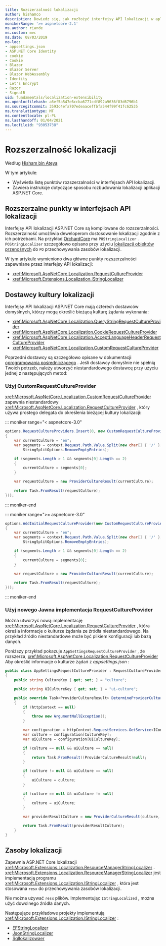 ```yaml
---
title: Rozszerzalność lokalizacji
author: hishamco
description: Dowiedz się, jak rozłożyć interfejsy API lokalizacji w aplikacjach ASP.NET Core.
monikerRange: '>= aspnetcore-2.1'
ms.author: riande
ms.custom: mvc
ms.date: 08/03/2019
no-loc:
- appsettings.json
- ASP.NET Core Identity
- cookie
- Cookie
- Blazor
- Blazor Server
- Blazor WebAssembly
- Identity
- Let's Encrypt
- Razor
- SignalR
uid: fundamentals/localization-extensibility
ms.openlocfilehash: a6ef5a547e6ccba6771cdf892a9636f83d6796b1
ms.sourcegitcommit: 3593c4efa707edeaaceffbfa544f99f41fc62535
ms.translationtype: MT
ms.contentlocale: pl-PL
ms.lasthandoff: 01/04/2021
ms.locfileid: "93053738"
---
```

# <a name="localization-extensibility"></a>Rozszerzalność lokalizacji

Według [Hisham bin Ateya](https://github.com/hishamco)

W tym artykule:

* Wyświetla listę punktów rozszerzalności w interfejsach API lokalizacji.
* Zawiera instrukcje dotyczące sposobu rozbudowania lokalizacji aplikacji ASP.NET Core.

## <a name="extensible-points-in-localization-apis"></a>Rozszerzalne punkty w interfejsach API lokalizacji

Interfejsy API lokalizacji ASP.NET Core są kompilowane do rozszerzalności. Rozszerzalność umożliwia deweloperom dostosowanie lokalizacji zgodnie z ich potrzebami. Na przykład [OrchardCore](https://github.com/orchardCMS/OrchardCore/) ma `POStringLocalizer` . `POStringLocalizer` szczegółowo opisano przy użyciu [lokalizacji obiektów przenośnych](xref:fundamentals/portable-object-localization) do `PO` przechowywania zasobów lokalizacji.

W tym artykule wymieniono dwa główne punkty rozszerzalności zapewniane przez interfejsy API lokalizacji: 

* <xref:Microsoft.AspNetCore.Localization.RequestCultureProvider>
* <xref:Microsoft.Extensions.Localization.IStringLocalizer>

## <a name="localization-culture-providers"></a>Dostawcy kultury lokalizacji

Interfejsy API lokalizacji ASP.NET Core mają czterech dostawców domyślnych, którzy mogą określić bieżącą kulturę żądania wykonania:

* <xref:Microsoft.AspNetCore.Localization.QueryStringRequestCultureProvider>
* <xref:Microsoft.AspNetCore.Localization.CookieRequestCultureProvider>
* <xref:Microsoft.AspNetCore.Localization.AcceptLanguageHeaderRequestCultureProvider>
* <xref:Microsoft.AspNetCore.Localization.CustomRequestCultureProvider>

Poprzedni dostawcy są szczegółowo opisane w dokumentacji [oprogramowania pośredniczącego](xref:fundamentals/localization) . Jeśli dostawcy domyślnie nie spełnią Twoich potrzeb, należy utworzyć niestandardowego dostawcę przy użyciu jednej z następujących metod:

### <a name="use-customrequestcultureprovider"></a>Użyj CustomRequestCultureProvider

<xref:Microsoft.AspNetCore.Localization.CustomRequestCultureProvider> zapewnia niestandardowy <xref:Microsoft.AspNetCore.Localization.RequestCultureProvider> , który używa prostego delegata do określenia bieżącej kultury lokalizacji:

::: moniker range="< aspnetcore-3.0"
```csharp
options.RequestCultureProviders.Insert(0, new CustomRequestCultureProvider(async context =>
{
    var currentCulture = "en";
    var segments = context.Request.Path.Value.Split(new char[] { '/' }, 
        StringSplitOptions.RemoveEmptyEntries);

    if (segments.Length > 1 && segments[0].Length == 2)
    {
        currentCulture = segments[0];
    }

    var requestCulture = new ProviderCultureResult(currentCulture);
    
    return Task.FromResult(requestCulture);
}));
```

::: moniker-end

::: moniker range=">= aspnetcore-3.0"
```csharp
options.AddInitialRequestCultureProvider(new CustomRequestCultureProvider(async context =>
{
    var currentCulture = "en";
    var segments = context.Request.Path.Value.Split(new char[] { '/' }, 
        StringSplitOptions.RemoveEmptyEntries);

    if (segments.Length > 1 && segments[0].Length == 2)
    {
        currentCulture = segments[0];
    }

    var requestCulture = new ProviderCultureResult(currentCulture);
    
    return Task.FromResult(requestCulture);
}));
```

::: moniker-end

### <a name="use-a-new-implemetation-of-requestcultureprovider"></a>Użyj nowego Jawna implementacja RequestCultureProvider

Można utworzyć nową implementację <xref:Microsoft.AspNetCore.Localization.RequestCultureProvider> , która określa informacje o kulturze żądania ze źródła niestandardowego. Na przykład źródło niestandardowe może być plikiem konfiguracji lub bazą danych.

Poniższy przykład pokazuje `AppSettingsRequestCultureProvider` , że rozszerza, <xref:Microsoft.AspNetCore.Localization.RequestCultureProvider> Aby określić informacje o kulturze żądań z *appsettings.json* :

```csharp
public class AppSettingsRequestCultureProvider : RequestCultureProvider
{
    public string CultureKey { get; set; } = "culture";

    public string UICultureKey { get; set; } = "ui-culture";

    public override Task<ProviderCultureResult> DetermineProviderCultureResult(HttpContext httpContext)
    {
        if (httpContext == null)
        {
            throw new ArgumentNullException();
        }

        var configuration = httpContext.RequestServices.GetService<IConfigurationRoot>();
        var culture = configuration[CultureKey];
        var uiCulture = configuration[UICultureKey];

        if (culture == null && uiCulture == null)
        {
            return Task.FromResult((ProviderCultureResult)null);
        }

        if (culture != null && uiCulture == null)
        {
            uiCulture = culture;
        }

        if (culture == null && uiCulture != null)
        {
            culture = uiCulture;
        }
        
        var providerResultCulture = new ProviderCultureResult(culture, uiCulture);

        return Task.FromResult(providerResultCulture);
    }
}
```

## <a name="localization-resources"></a>Zasoby lokalizacji

Zapewnia ASP.NET Core lokalizacji <xref:Microsoft.Extensions.Localization.ResourceManagerStringLocalizer> . <xref:Microsoft.Extensions.Localization.ResourceManagerStringLocalizer> jest implementacją programu <xref:Microsoft.Extensions.Localization.IStringLocalizer> , która jest stosowana `resx` do przechowywania zasobów lokalizacji.

Nie można używać `resx` plików. Implementując `IStringLocalized` , można użyć dowolnego źródła danych.

Następujące przykładowe projekty implementują <xref:Microsoft.Extensions.Localization.IStringLocalizer> : 

* [EFStringLocalizer](https://github.com/aspnet/Entropy/tree/master/samples/Localization.EntityFramework)
* [JsonStringLocalizer](https://github.com/hishamco/My.Extensions.Localization.Json)
* [Sqllokalizowaer](https://github.com/damienbod/AspNetCoreLocalization)
